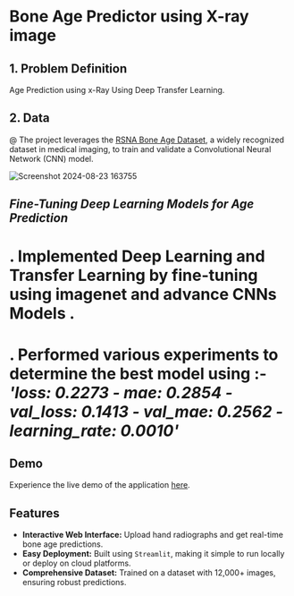 # Bone Age Predictor using X-ray image

## 1. Problem Definition
  Age Prediction using x-Ray Using Deep Transfer Learning.

## 2. Data
@ The project leverages the [RSNA Bone Age Dataset](https://www.kaggle.com/datasets/kmader/rsna-bone-age), a widely recognized dataset in medical imaging, to train and validate a Convolutional Neural Network (CNN) model.

![Screenshot 2024-08-23 163755](https://github.com/user-attachments/assets/7bb38e33-3f2c-4a8d-aa56-2b7f140cd4ff)


 ## ***Fine-Tuning Deep Learning Models for Age Prediction***
# . Implemented Deep Learning and Transfer Learning by fine-tuning using imagenet and advance CNNs Models .
# . Performed various experiments to determine the best model using  :- *'loss: 0.2273 - mae: 0.2854 - val_loss: 0.1413 - val_mae: 0.2562 - learning_rate: 0.0010'*
## Demo

Experience the live demo of the application [here](http://localhost:8501/).

## Features

- **Interactive Web Interface:** Upload hand radiographs and get real-time bone age predictions.
- **Easy Deployment:** Built using `Streamlit`, making it simple to run locally or deploy on cloud platforms.
- **Comprehensive Dataset:** Trained on a dataset with 12,000+ images, ensuring robust predictions.




